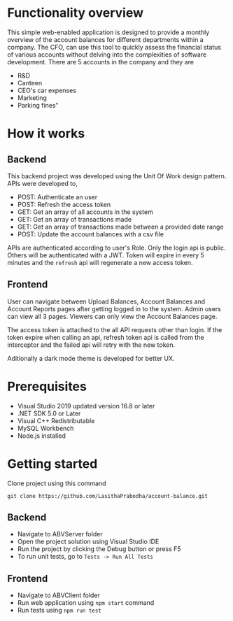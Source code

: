 # Functionality overview

This simple web-enabled application is designed to provide a monthly overview of 
the account balances for different departments within a company. 
The CFO, can use this tool to quickly assess the financial status of various 
accounts without delving into the complexities of software development. 
There are 5 accounts in the company and they are

- R&D
- Canteen
- CEO's car expenses
- Marketing
- Parking fines"

# How it works

## Backend

This backend project was developed using the Unit Of Work design pattern.
APIs were developed to,

- POST: Authenticate an user
- POST: Refresh the access token
- GET: Get an array of all accounts in the system
- GET: Get an array of transactions made
- GET: Get an array of transactions made between a provided date range
- POST: Update the account balances with a csv file

APIs are authenticated according to user's Role. Only the login api is public. Others will be authenticated with a JWT.
Token will expire in every 5 minutes and the `refresh` api will regenerate a new access token.

## Frontend

User can navigate between Upload Balances, Account Balances and Account Reports pages after getting logged in to the system. Admin users can view all 3 pages. Viewers can only view the Account Balances page.

The access token is attached to the all API requests other than login. If the token expire when calling an api, refresh token api is called from the interceptor and the failed api will retry with the new token.

Aditionally a dark mode theme is developed for better UX.

# Prerequisites

- Visual Studio 2019 updated version 16.8 or later
- .NET SDK 5.0 or Later
- Visual C++ Redistributable
- MySQL Workbench
- Node.js installed

# Getting started

Clone project using this command

`git clone https://github.com/LasithaPrabodha/account-balance.git`

## Backend

- Navigate to ABVServer folder
- Open the project solution using Visual Studio IDE
- Run the project by clicking the Debug button or press F5
- To run unit tests, go to `Tests -> Run All Tests`

## Frontend
- Navigate to ABVClient folder
- Run web application using `npm start` command
- Run tests using `npm run test`
